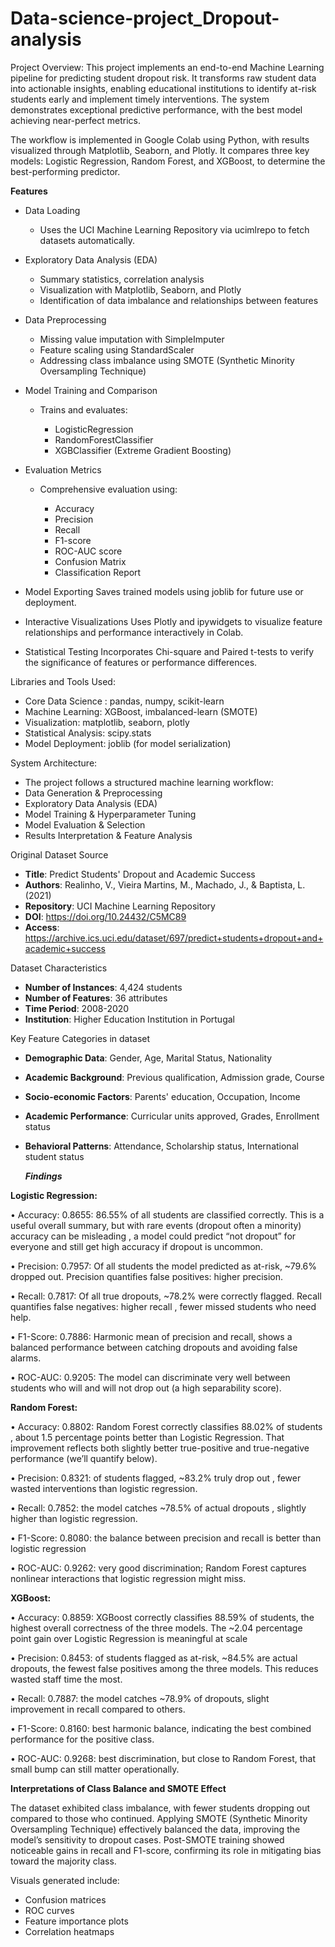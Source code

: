 # Data-science-project_Dropout-analysis

Project Overview:
This project implements an end-to-end Machine Learning pipeline for predicting student dropout risk. It transforms raw student data into actionable insights, enabling educational institutions to identify at-risk students early and implement timely interventions. The system demonstrates exceptional predictive performance, with the best model achieving near-perfect metrics.

The workflow is implemented in Google Colab using Python, with results visualized through Matplotlib, Seaborn, and Plotly.
It compares three key models: Logistic Regression, Random Forest, and XGBoost, to determine the best-performing predictor.

**Features**

 - Data Loading
    - Uses the UCI Machine Learning Repository via ucimlrepo to fetch datasets automatically.

- Exploratory Data Analysis (EDA)

   - Summary statistics, correlation analysis
   - Visualization with Matplotlib, Seaborn, and Plotly
   - Identification of data imbalance and relationships between features

- Data Preprocessing

   - Missing value imputation with SimpleImputer
   - Feature scaling using StandardScaler
   - Addressing class imbalance using SMOTE (Synthetic Minority Oversampling Technique)

- Model Training and Comparison
  - Trains and evaluates:

     - LogisticRegression
     - RandomForestClassifier
     - XGBClassifier (Extreme Gradient Boosting)

- Evaluation Metrics
  - Comprehensive evaluation using:

    - Accuracy
    - Precision
    - Recall
    - F1-score
    - ROC-AUC score
    - Confusion Matrix
    - Classification Report

- Model Exporting
Saves trained models using joblib for future use or deployment.

- Interactive Visualizations
Uses Plotly and ipywidgets to visualize feature relationships and performance interactively in Colab.

- Statistical Testing
Incorporates Chi-square and Paired t-tests to verify the significance of features or performance differences.


Libraries and Tools Used:

- Core Data Science	: pandas, numpy, scikit-learn
- Machine Learning:	XGBoost, imbalanced-learn (SMOTE)
- Visualization:	matplotlib, seaborn, plotly
- Statistical Analysis:	scipy.stats
- Model Deployment:	joblib (for model serialization)

System Architecture:

- The project follows a structured machine learning workflow:
- Data Generation & Preprocessing
- Exploratory Data Analysis (EDA)
- Model Training & Hyperparameter Tuning
- Model Evaluation & Selection
- Results Interpretation & Feature Analysis



Original Dataset Source
- **Title**: Predict Students' Dropout and Academic Success
- **Authors**: Realinho, V., Vieira Martins, M., Machado, J., & Baptista, L. (2021)
- **Repository**: UCI Machine Learning Repository
- **DOI**: https://doi.org/10.24432/C5MC89
- **Access**: https://archive.ics.uci.edu/dataset/697/predict+students+dropout+and+academic+success

Dataset Characteristics
- **Number of Instances**: 4,424 students
- **Number of Features**: 36 attributes
- **Time Period**: 2008-2020
- **Institution**: Higher Education Institution in Portugal

Key Feature Categories in dataset
- **Demographic Data**: Gender, Age, Marital Status, Nationality
- **Academic Background**: Previous qualification, Admission grade, Course
- **Socio-economic Factors**: Parents' education, Occupation, Income
- **Academic Performance**: Curricular units approved, Grades, Enrollment status
- **Behavioral Patterns**: Attendance, Scholarship status, International student status

  _**Findings**_

**Logistic Regression:**
  
•	Accuracy: 0.8655: 86.55% of all students are classified correctly. This is a useful overall summary, but with rare events (dropout often a minority) accuracy can be misleading , a model could predict “not dropout” for everyone and still get high accuracy if dropout is uncommon.

•	Precision: 0.7957: Of all students the model predicted as at-risk, ~79.6% dropped out. Precision quantifies false positives: higher precision.

•	Recall: 0.7817: Of all true dropouts, ~78.2% were correctly flagged. Recall quantifies false negatives: higher recall , fewer missed students who need help.

•	F1-Score: 0.7886: Harmonic mean of precision and recall, shows a balanced performance between catching dropouts and avoiding false alarms.

•	ROC-AUC: 0.9205: The model can discriminate very well between students who will and will not drop out (a high separability score).

**Random Forest:**

•	Accuracy: 0.8802: Random Forest correctly classifies 88.02% of students , about 1.5 percentage points better than Logistic Regression. That improvement reflects both slightly better true-positive and true-negative performance (we’ll quantify below).

•	Precision: 0.8321: of students flagged, ~83.2% truly drop out , fewer wasted interventions than logistic regression.

•	Recall: 0.7852: the model catches ~78.5% of actual dropouts , slightly higher than logistic regression.

•	F1-Score: 0.8080: the balance between precision and recall is better than logistic regression

•	ROC-AUC: 0.9262: very good discrimination; Random Forest captures nonlinear interactions that logistic regression might miss.


**XGBoost:**

•	Accuracy: 0.8859: XGBoost correctly classifies 88.59% of students, the highest overall correctness of the three models. The ~2.04 percentage point gain over Logistic Regression is meaningful at scale

•	Precision: 0.8453: of students flagged as at-risk, ~84.5% are actual dropouts, the fewest false positives among the three models. This reduces wasted staff time the most.

•	Recall: 0.7887: the model catches ~78.9% of dropouts, slight improvement in recall compared to others.

•	F1-Score: 0.8160: best harmonic balance, indicating the best combined performance for the positive class.

•	ROC-AUC: 0.9268: best discrimination, but close to Random Forest, that small bump can still matter operationally.


**Interpretations of Class Balance and SMOTE Effect**

The dataset exhibited class imbalance, with fewer students dropping out compared to those who continued. Applying SMOTE (Synthetic Minority Oversampling Technique) effectively balanced the data, improving the model’s sensitivity to dropout cases.
Post-SMOTE training showed noticeable gains in recall and F1-score, confirming its role in mitigating bias toward the majority class.


Visuals generated include:

- Confusion matrices
- ROC curves
- Feature importance plots
- Correlation heatmaps
